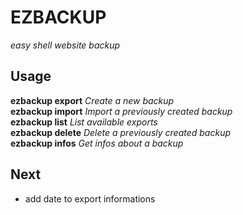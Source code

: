 # EZBACKUP
_easy shell website backup_

## Usage
__ezbackup export__     _Create a new backup_  
__ezbackup import__     _Import a previously created backup_  
__ezbackup list__       _List available exports_  
__ezbackup delete__     _Delete a previously created backup_  
__ezbackup infos__      _Get infos about a backup_  

## Next
- add date to export informations
